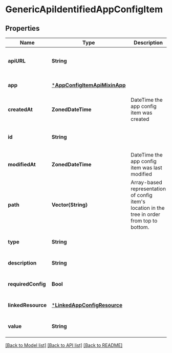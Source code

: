 # GenericApiIdentifiedAppConfigItem


## Properties
Name | Type | Description | Notes
------------ | ------------- | ------------- | -------------
**apiURL** | **String** |  | [optional] [readonly] [default to nothing]
**app** | [***AppConfigItemApiMixinApp**](AppConfigItemApiMixinApp.md) |  | [optional] [default to nothing]
**createdAt** | **ZonedDateTime** | DateTime the app config item was created | [optional] [readonly] [default to nothing]
**id** | **String** |  | [optional] [readonly] [default to nothing]
**modifiedAt** | **ZonedDateTime** | DateTime the app config item was last modified | [optional] [readonly] [default to nothing]
**path** | **Vector{String}** | Array-based representation of config item&#39;s location in the tree in order from top to bottom. | [optional] [default to nothing]
**type** | **String** |  | [optional] [default to nothing]
**description** | **String** |  | [optional] [default to nothing]
**requiredConfig** | **Bool** |  | [optional] [default to nothing]
**linkedResource** | [***LinkedAppConfigResource**](LinkedAppConfigResource.md) |  | [optional] [default to nothing]
**value** | **String** |  | [optional] [default to nothing]


[[Back to Model list]](../README.md#models) [[Back to API list]](../README.md#api-endpoints) [[Back to README]](../README.md)


